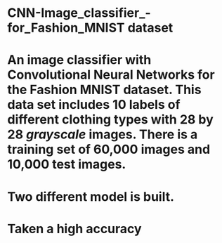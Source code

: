 # CNN-Image_classifier_-for_Fashion_MNIST dataset
# An image classifier with Convolutional Neural Networks for the Fashion MNIST dataset. This data set includes 10 labels of different clothing types with 28 by 28 *grayscale* images. There is a training set of 60,000 images and 10,000 test images.
# Two different model is built.
# Taken a high accuracy
